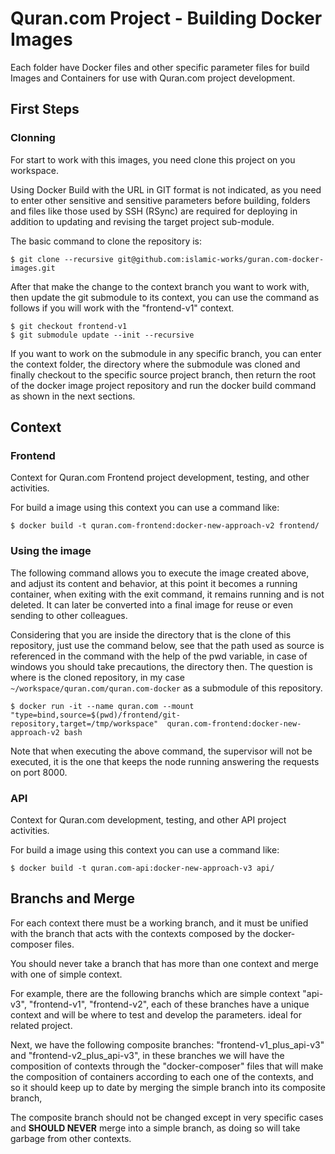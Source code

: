 Quran.com Project - Building Docker Images
==========================================

Each folder have Docker files and other specific parameter files for build Images and Containers for use with Quran.com project development.

## First Steps

### Clonning 

For start to work with this images, you need clone this project on you workspace.

Using Docker Build with the URL in GIT format is not indicated, as you need to enter other sensitive and sensitive parameters before building, folders and files like those used by SSH (RSync) are required for deploying in addition to updating and revising the target project sub-module.

The basic command to clone the repository is:

```
$ git clone --recursive git@github.com:islamic-works/guran.com-docker-images.git
```

After that make the change to the context branch you want to work with, then update the git submodule to its context, you can use the command as follows if you will work with the "frontend-v1" context.

```
$ git checkout frontend-v1
$ git submodule update --init --recursive
```

If you want to work on the submodule in any specific branch, you can enter the context folder, the directory where the submodule was cloned and finally checkout to the specific source project branch, then return the root of the docker image project repository and run the docker build command as shown in the next sections.

## Context

### Frontend

Context for Quran.com Frontend project development, testing, and other activities.

For build a image using this context you can use a command like:

```
$ docker build -t quran.com-frontend:docker-new-approach-v2 frontend/
```

### Using the image

The following command allows you to execute the image created above, and adjust its content and behavior, at this point it becomes a running container, when exiting with the exit command, it remains running and is not deleted. It can later be converted into a final image for reuse or even sending to other colleagues.

Considering that you are inside the directory that is the clone of this repository, just use the command below, see that the path used as source is referenced in the command with the help of the pwd variable, in case of windows you should take precautions, the directory then. The question is where is the cloned repository, in my case `~/workspace/quran.com/quran.com-docker` as a submodule of this repository.

```
$ docker run -it --name quran.com --mount "type=bind,source=$(pwd)/frontend/git-repository,target=/tmp/workspace"  quran.com-frontend:docker-new-approach-v2 bash
```

Note that when executing the above command, the supervisor will not be executed, it is the one that keeps the node running answering the requests on port 8000.

### API

Context for Quran.com development, testing, and other API project activities.

For build a image using this context you can use a command like:

```
$ docker build -t quran.com-api:docker-new-approach-v3 api/
```

## Branchs and Merge

For each context there must be a working branch, and it must be unified with the branch that acts with the contexts composed by the docker-composer files.

You should never take a branch that has more than one context and merge with one of simple context.

For example, there are the following branchs which are simple context "api-v3", "frontend-v1", "frontend-v2", each of these branches have a unique context and will be where to test and develop the parameters. ideal for related project.

Next, we have the following composite branches: "frontend-v1_plus_api-v3" and "frontend-v2_plus_api-v3", in these branches we will have the composition of contexts through the "docker-composer" files that will make the composition of containers according to each one of the contexts, and so it should keep up to date by merging the simple branch into its composite branch,

The composite branch should not be changed except in very specific cases and **SHOULD NEVER** merge into a simple branch, as doing so will take garbage from other contexts.

